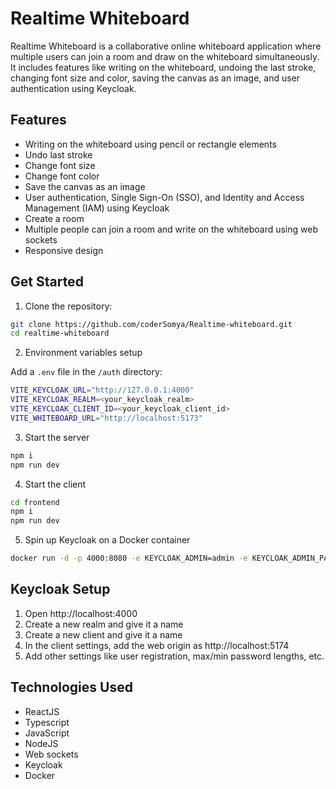 # Realtime Whiteboard

Realtime Whiteboard is a collaborative online whiteboard application where multiple users can join a room and draw on the whiteboard simultaneously. It includes features like writing on the whiteboard, undoing the last stroke, changing font size and color, saving the canvas as an image, and user authentication using Keycloak.

## Features

- Writing on the whiteboard using pencil or rectangle elements
- Undo last stroke
- Change font size
- Change font color
- Save the canvas as an image
- User authentication, Single Sign-On (SSO), and Identity and Access Management (IAM) using Keycloak
- Create a room
- Multiple people can join a room and write on the whiteboard using web sockets
- Responsive design

## Get Started

1. Clone the repository:
```bash
git clone https://github.com/coderSomya/Realtime-whiteboard.git
cd realtime-whiteboard
```



2. Environment variables setup

Add a `.env` file in the `/auth` directory:

```bash
VITE_KEYCLOAK_URL="http://127.0.0.1:4000"
VITE_KEYCLOAK_REALM=<your_keycloak_realm>
VITE_KEYCLOAK_CLIENT_ID=<your_keycloak_client_id>
VITE_WHITEBOARD_URL="http://localhost:5173"
```

3. Start the server

```bash
npm i
npm run dev
```

4. Start the client
```bash
cd frontend
npm i
npm run dev
```

5. Spin up Keycloak on a Docker container
```bash
docker run -d -p 4000:8080 -e KEYCLOAK_ADMIN=admin -e KEYCLOAK_ADMIN_PASSWORD=admin quay.io/keycloak/keycloak:20.0.3 start-dev
```

## Keycloak Setup

1. Open http://localhost:4000
2. Create a new realm and give it a name
3. Create a new client and give it a name
4. In the client settings, add the web origin as http://localhost:5174
5. Add other settings like user registration, max/min password lengths, etc.

## Technologies Used

- ReactJS
- Typescript
- JavaScript
- NodeJS
- Web sockets
- Keycloak
- Docker

